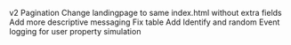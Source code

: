 v2
Pagination
Change landingpage to same index.html without extra fields
Add more descriptive messaging 
Fix table
Add Identify and random Event logging for user property simulation